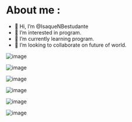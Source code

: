  # About me :

- 👋 Hi, I’m @IsaqueNBestudante
- 👀 I’m interested in program.
- 🌱 I’m currently learning program.
- 💞️ I’m looking to collaborate on future of world.

![image]({https://img.shields.io/badge/Microsoft_Outlook-0078D4?style=for-the-badge&logo=microsoft-outlook&logoColor=white})

![image]({https://img.shields.io/badge/Gmail-D14836?style=for-the-badge&logo=gmail&logoColor=white})

![image]({https://img.shields.io/badge/Itch.io-FA5C5C?style=for-the-badge&logo=itchdotio&logoColor=white})

![image]({https://img.shields.io/badge/Steam-000000?style=for-the-badge&logo=steam&logoColor=white})

![image]({https://img.shields.io/badge/JavaScript-323330?style=for-the-badge&logo=javascript&logoColor=F7DF1E})

![image]({https://img.shields.io/badge/Python-FFD43B?style=for-the-badge&logo=python&logoColor=blue})

<!---
IsaqueNBestudante/IsaqueNBestudante is a ✨ special ✨ repository because its `README.md` (this file) appears on your GitHub profile.
You can click the Preview link to take a look at your changes.
--->
